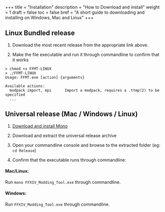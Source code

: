 +++
title = "Installation"
description = "How to Download and install"
weight = 1
draft = false
toc = false
bref = "A short guide to downloading and installing on Windows, Mac and Linux"
+++
## Linux Bundled release

1. Download the most recent release from the appropriate link above. 

2. Make the file executable and run it through commandline to confirm that it works

```
> chmod +x FFMT-LINUX
> ./FFMT-LINUX
Usage: FFMT.exe [action] {arguments}

Available actions:
  modpack import, mpi      Import a modpack, requires a .ttmp(2) to be specified
  ...
```



## Universal release (Mac / Windows / Linux)

1. [Download and install Mono](https://www.mono-project.com/docs/getting-started/install/mac/)

2. Download and extract the universal release archive

3. Open your commandline console and browse to the extracted folder (eg: `cd Release`)

4. Confirm that the executable runs through commandline: 

#### Mac/Linux:

Run `mono FFXIV_Modding_Tool.exe` through commandline.

#### Windows:

Run `FFXIV_Modding_Tool.exe` through commandline.
